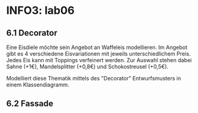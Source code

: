 # INFO3: lab06

## 6.1 Decorator

Eine Eisdiele möchte sein Angebot an Waffeleis modellieren. Im Angebot gibt es 4 verschiedene Eisvariationen mit jeweils unterschiedlichem Preis. Jedes Eis kann mit Toppings verfeinert werden. Zur Auswahl stehen dabei Sahne (+1€), Mandelsplitter (+0,8€) und Schokostreusel (+0,5€).

Modelliert diese Thematik mittels des "Decorator" Entwurfsmusters in einem Klassendiagramm.



## 6.2 Fassade

